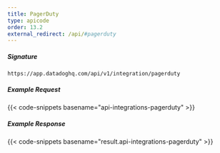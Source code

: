 ```yaml
---
title: PagerDuty
type: apicode
order: 13.2
external_redirect: /api/#pagerduty
---
```


##### Signature
`https://app.datadoghq.com/api/v1/integration/pagerduty`

##### Example Request
{{< code-snippets basename="api-integrations-pagerduty" >}}
##### Example Response
{{< code-snippets basename="result.api-integrations-pagerduty" >}}